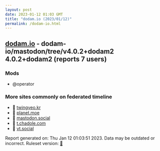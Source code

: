 ```yaml
---
layout: post
date: 2023-01-12 01:03 GMT
title: "dodam.io (2023/01/12)"
permalink: /dodam-io.html
---
```



## [dodam.io](https://dodam.io) - dodam-io/mastodon/tree/v4.0.2+dodam2 4.0.2+dodam2 (reports 7 users)

### Mods
 * @operator

### More sites commonly on federated timeline

* 🐘 [twingyeo.kr](/twingyeo-kr.html)
* 🐘 [planet.moe](/planet-moe.html)
* 🐘 [mastodon.social](/mastodon-social.html)
* 🐘 [t.chadole.com](/t-chadole-com.html)
* 🐘 [vt.social](/vt-social.html)

Report generated on: Thu Jan 12 01:03:51 2023. Data may be outdated or incorrect.
Ruleset version: [🧁](/version-cupcake)
